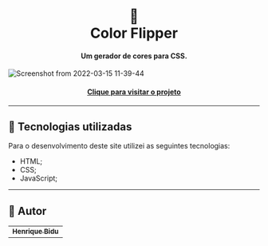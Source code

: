 <h1 align="center">
  🔁 <br>Color Flipper
</h1>

<h4 align="center">
Um gerador de cores para CSS.
</h4>

![Screenshot from 2022-03-15 11-39-44](https://user-images.githubusercontent.com/95511751/158404319-000648cc-78fe-4a51-a584-38b46e9894bb.png)

<h4 align="center"><a href="https://hbidu.github.io/recipe-app/">Clique para visitar o projeto</a></h4>

---

## 💼 Tecnologias utilizadas

Para o desenvolvimento deste site utilizei as seguintes tecnologias:

- HTML;
- CSS;
- JavaScript;

---

## 🚀 Autor<br>

<table>
  <tr>
    <td align="center">
      <a href="https://github.com/hbidu">
        <sub>
          <b>Henrique Bidu</b>
        </sub>
      </a>
    </td>
  </tr>
</table>
